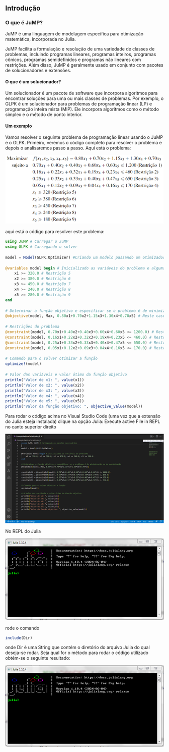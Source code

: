 ## Introdução

### O que é JuMP?

JuMP é uma linguagem de modelagem específica para otimização matemática, incorporada no Julia.

JuMP facilita a formulação e resolução de uma variedade de classes de problemas, incluindo programas lineares, programas inteiros, programas cônicos, programas semidefinidos e 
programas não lineares com restrições. Além disso, JuMP é geralmente usado em conjunto com pacotes de solucionadores e extensões.

#### O que é um solucionador?

Um solucionador é um pacote de software que incorpora algoritmos para encontrar soluções para uma ou mais classes de problemas.
Por exemplo, o GLPK é um solucionador para problemas de programação linear (LP) e programação inteira mista (MIP). Ele incorpora algoritmos como o método simplex e o método de ponto interior.

#### Um exemplo

Vamos resolver o seguinte problema de programação linear usando o JuMP e o GLPK. Primeiro, veremos o código completo para resolver o problema e depois o analisaremos passo a passo.
Aqui está o problema:

![Alt text](https://github.com/petimatematica/intro_otimizacao_linear/blob/main/Problema.PNG)

aqui está o código para resolver este problema:

```julia
using JuMP # Carregar o JuMP
using GLPK # Carregando o solver

model = Model(GLPK.Optimizer) #Criando um modelo passando um otimizador para a função Model

@variables model begin # Inicializado as variáveis do problema e algumas das restrições
    x1 >= 320.0 # Restrição 5
    x2 >= 380.0 # Restrição 6
    x3 >= 450.0 # Restrição 7
    x4 >= 240.0 # Restrição 8
    x5 >= 280.0 # Restrição 9
end

# Determinar a função objetivo e especificar se o problema é de minimização ou de maximização
@objective(model, Max, 0.80x1+0.70x2+1.15x3+1.30x4+0.70x5) # Neste caso o problema é de maximização

# Restrições do problema
@constraint(model, 0.70x1+0.40x2+0.40x3+0.60x4+0.60x5 <= 1200.0) # Restrição 1
@constraint(model, 0.16x1+0.22x2+0.32x3+0.19x4+0.23x5 <= 460.0) # Restrição 2
@constraint(model, 0.25x1+0.33x2+0.33x3+0.40x4+0.47x5 <= 650.0) # Restrição 3
@constraint(model, 0.05x1+0.12x2+0.09x3+0.04x4+0.16x5 <= 170.0) # Restrição 4

# Comando para o solver otimizar a função
optimize!(model)

# Valor das variáveis e valor ótimo da função objetivo
println("Valor de x1: ", value(x1))
println("Valor de x2: ", value(x2))
println("Valor de x3: ", value(x3))
println("Valor de x4: ", value(x4))
println("Valor de x5: ", value(x5))
println("Valor da função objetivo: ", objective_value(model))
```

Para rodar o código acima no Visual Studio Code (uma vez que a extensão do Julia esteja instalada) clique na opção Julia: Execute active File in REPL no canto superior direito

![Alt text](https://github.com/petimatematica/intro_otimizacao_linear/blob/main/RodarI.png)

No REPL do Julia

![Alt text](https://github.com/petimatematica/intro_otimizacao_linear/blob/main/REPL.PNG)

rode o comando 
```julia
include(Dir)
```

onde Dir é uma String que contém o diretório do arquivo Julia do qual deseja-se rodar. Seja qual for o método para rodar o código utilizado obtém-se o seguinte resultado:

![Alt text](https://github.com/petimatematica/intro_otimizacao_linear/blob/main/REPL.PNG)

